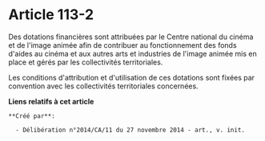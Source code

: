 # Article 113-2

Des dotations financières sont attribuées par le Centre national du cinéma et de l'image animée afin de contribuer au
fonctionnement des fonds d'aides au cinéma et aux autres arts et industries de l'image animée mis en place et gérés par les
collectivités territoriales. 

Les conditions d'attribution et d'utilisation de ces dotations sont fixées par convention avec les collectivités
territoriales concernées.

**Liens relatifs à cet article**

	**Créé par**:

	  - Délibération n°2014/CA/11 du 27 novembre 2014 - art., v. init.
